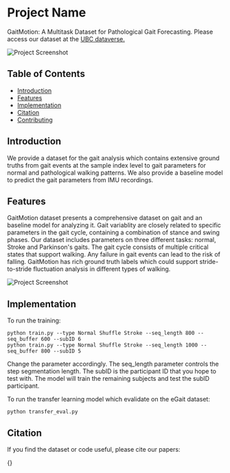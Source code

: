 # Project Name

GaitMotion: A Multitask Dataset for Pathological Gait Forecasting. Please access our dataset at the [UBC dataverse.](https://doi.org/10.5683/SP3/V6C59O)

![Project Screenshot](./figure/figure0.png)

## Table of Contents

- [Introduction](#introduction)
- [Features](#features)
- [Implementation](#implementation)
- [Citation](#citation)
- [Contributing](#contributing)
<!-- - [License](#license) -->

## Introduction

We provide a dataset for the gait analysis which contains extensive ground truths from gait events at the sample index level to gait parameters for normal and pathological walking patterns. We also provide a baseline model to predict the gait parameters from IMU recordings. 

## Features

GaitMotion dataset presents a comprehensive dataset on gait and an baseline model for analyzing it. Gait variablity are closely related to specific parameters in the gait cycle, containing a combination of stance and swing phases. Our dataset includes parameters on three different tasks: normal, Stroke and Parkinson's gaits. The gait cycle consists of multiple critical states that support walking. Any failure in gait events can lead to the risk of falling. GaitMotion has rich ground truth labels which could support stride-to-stride fluctuation analysis in different types of walking. 

![Project Screenshot](figure/figure1.png)

## Implementation

To run the training:

```
python train.py --type Normal Shuffle Stroke --seq_length 800 --seq_buffer 600 --subID 6 
python train.py --type Normal Shuffle Stroke --seq_length 1000 --seq_buffer 800 --subID 5 
```

Change the parameter accordingly. The seq_length parameter controls the step segmentation length. The subID is the participant ID that you hope to test with. The model will train the remaining subjects and test the subID participant. 

<!-- To run the transfer learning model which evalidate on the eGait dataset, please download the csv files from [google drive](https://drive.google.com/drive/folders/1Wtr-yn89HD1tjn-iImxRkAAldIZTGJcY?usp=sharing). -->
To run the transfer learning model which evalidate on the eGait dataset:
```
python transfer_eval.py
```

## Citation

If you find the dataset or code useful, please cite our papers:

{}



<!-- ## License
This project is licensed under the [MIT License](LICENSE). -->
